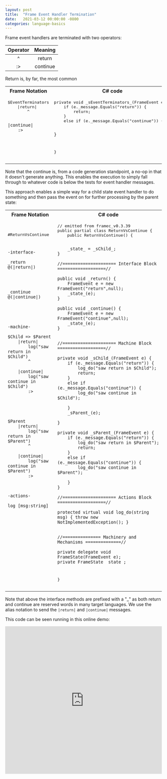 ```yaml
---
layout: post
title:  "Frame Event Handler Termination"
date:   2021-03-12 00:00:00 -0800
categories: language-basics
---
```


Frame event handlers are terminated with two operators:

|Operator | Meaning|
|:-:|:-:|
|^|return|
|:>|continue|

Return is, by far, the most common

<table>
    <tr>
        <th style="text-align:center;">Frame Notation</th>
        <th style="text-align:center; ">C# code</th>
    </tr>
    <tr>
        <td style="vertical-align:top;">
<pre >
$EventTerminators
    |return|
        ^

    |continue|
        :>
</pre>
        </td>
        <td>
<pre align="left">
private void _sEventTerminators_(FrameEvent e) {
    if (e._message.Equals("return")) {
        return;
    }
    else if (e._message.Equals("continue")) {

    }
}
</pre>
        </td>
    </tr>
</table>

Note that the continue is, from a code generation standpoint, a no-op in that it doesn't generate anything. This enables the execution to simply fall through to whatever code is below the tests for event handler messages.

This approach enables a simple way for a child state event handler to do something and then pass the event on for further processing by the parent state:
<table>
    <tr>
        <th style="text-align:center;">Frame Notation</th>
        <th style="text-align:center; ">C# code</th>
    </tr>
    <tr>
        <td style="vertical-align:top;">
<pre >

#ReturnVsContinue





    -interface-

    _return @(|return|)




    _continue @(|continue|)





    -machine-

    $Child => $Parent
        |return|
            log("saw return in $Child")
            ^

        |continue|  
            log("saw continue in $Child")
            :>





    $Parent
        |return|
            log("saw return in $Parent")
            ^

        |continue|
            log("saw continue in $Parent")
            :>



    -actions-

    log [msg:string]
##
</pre>
        </td>
        <td>
<pre align="left">
// emitted from framec_v0.3.39
public partial class ReturnVsContinue {
    public ReturnVsContinue() {

        _state_ = _sChild_;
    }

    //===================== Interface Block ===================//

    public void _return() {
        FrameEvent e = new FrameEvent("return",null);
        _state_(e);
    }

    public void _continue() {
        FrameEvent e = new FrameEvent("continue",null);
        _state_(e);
    }


    //===================== Machine Block ===================//

    private void _sChild_(FrameEvent e) {
        if (e._message.Equals("return")) {
            log_do("saw return in $Child");
            return;
        }
        else if (e._message.Equals("continue")) {
            log_do("saw continue in $Child");

        }
        _sParent_(e);

    }

    private void _sParent_(FrameEvent e) {
        if (e._message.Equals("return")) {
            log_do("saw return in $Parent");
            return;
        }
        else if (e._message.Equals("continue")) {
            log_do("saw continue in $Parent");

        }
    }

    //===================== Actions Block ===================//

    protected virtual void log_do(string msg) { throw new NotImplementedException(); }


    //=============== Machinery and Mechanisms ==============//

    private delegate void FrameState(FrameEvent e);
    private FrameState _state_;

}
</pre>
        </td>
    </tr>
</table>

Note that above the interface methods are prefixed with a "_" as both return and continue are reserved words in many target languages. We use the alias notation to send the `|return|` and `|continue|` messages.

This code can be seen running in this online demo:

<iframe width="100%" height="475" src="https://dotnetfiddle.net/Widget/Qq69UX" frameborder="0"></iframe>
